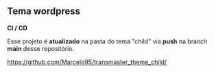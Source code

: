 ## Tema wordpress

**CI / CD**

Esse projeto é **atualizado** na pasta do tema "child" via **push** na branch **main** desse repositório.

https://github.com/Marcelo95/transmaster_theme_child/